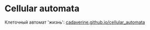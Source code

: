 # Cellular automata

Клеточный автомат 'жизнь':
[cadaverine.github.io/cellular_automata](https://cadaverine.github.io/cellular_automata/)

